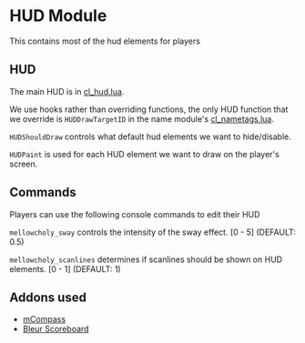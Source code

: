 # HUD Module

This contains most of the hud elements for players

## HUD

The main HUD is in [cl_hud.lua](./module/cl_hud.lua).

We use hooks rather than overriding functions, the only HUD function that we override is `HUDDrawTargetID` in the name module's [cl_nametags.lua](../name/module/cl_nametags.lua).

`HUDShouldDraw` controls what default hud elements we want to hide/disable.

`HUDPaint` is used for each HUD element we want to draw on the player's screen.

## Commands

Players can use the following console commands to edit their HUD

`mellowcholy_sway` controls the intensity of the sway effect. [0 - 5] (DEFAULT: 0.5)

`mellowcholy_scanlines` determines if scanlines should be shown on HUD elements. [0 - 1] (DEFAULT: 1)

## Addons used

* [mCompass](https://steamcommunity.com/sharedfiles/filedetails/?id=1452363997)
* [Bleur Scoreboard](https://www.gmodstore.com/market/view/bleur-scoreboard-intuitional-scoreboard-for-all-your-needs)

